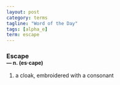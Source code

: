 ```yaml
---
layout: post
category: terms
tagline: "Word of the Day"
tags: [alpha_e]
term: escape
---
```


<h3>Escape<br/> <small>&mdash; n. (es<span>&middot;</span>cape)</small></h3>
<p><ol>
<li>a cloak, embroidered with a consonant</li>
</ol></p>

